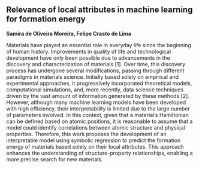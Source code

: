## Relevance of local attributes in machine learning for formation energy
**Samira de Oliveira Moreira, Felipe Crasto de Lima**

Materials have played an essential role in everyday life since the beginning of human history. Improvements in quality of life and technological development have only been possible due to advancements in the discovery and characterization of materials [1]. Over time, this discovery process has undergone several modifications, passing through different paradigms in materials science. Initially based solely on empirical and experimental approaches, it progressively incorporated theoretical models, computational simulations, and, more recently, data science techniques driven by the vast amount of information generated by these methods [2]. However, although many machine learning models have been developed with high efficiency, their interpretability is limited due to the large number of parameters involved. In this context, given that a material’s Hamiltonian can be defined based on atomic positions, it is reasonable to assume that a model could identify correlations between atomic structure and physical properties. Therefore, this work proposes the development of an interpretable model using symbolic regression to predict the formation energy of materials based solely on their local attributes. This approach enhances the understanding of structure-property relationships, enabling a more precise search for new materials.
